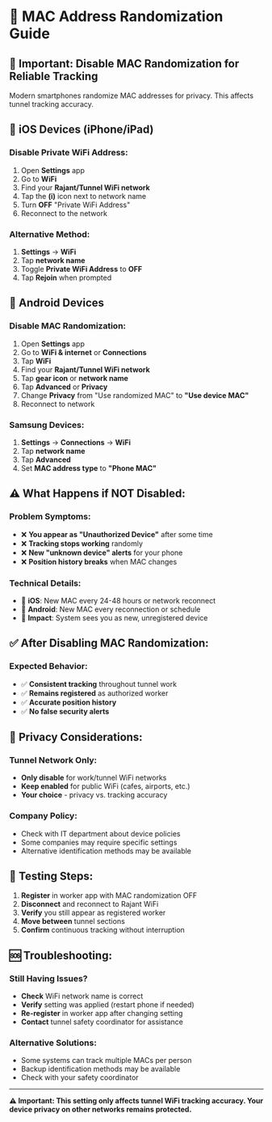 # 📱 MAC Address Randomization Guide

## 🚨 Important: Disable MAC Randomization for Reliable Tracking

Modern smartphones randomize MAC addresses for privacy. This affects tunnel tracking accuracy.

## 📱 iOS Devices (iPhone/iPad)

### Disable Private WiFi Address:
1. Open **Settings** app
2. Go to **WiFi**
3. Find your **Rajant/Tunnel WiFi network**
4. Tap the **(i)** icon next to network name
5. Turn **OFF** "Private WiFi Address"
6. Reconnect to the network

### Alternative Method:
1. **Settings** → **WiFi**
2. Tap **network name**
3. Toggle **Private WiFi Address** to **OFF**
4. Tap **Rejoin** when prompted

## 🤖 Android Devices

### Disable MAC Randomization:
1. Open **Settings** app
2. Go to **WiFi & internet** or **Connections**
3. Tap **WiFi**
4. Find your **Rajant/Tunnel WiFi network**
5. Tap **gear icon** or **network name**
6. Tap **Advanced** or **Privacy**
7. Change **Privacy** from "Use randomized MAC" to **"Use device MAC"**
8. Reconnect to network

### Samsung Devices:
1. **Settings** → **Connections** → **WiFi**
2. Tap **network name**
3. Tap **Advanced**
4. Set **MAC address type** to **"Phone MAC"**

## ⚠️ What Happens if NOT Disabled:

### Problem Symptoms:
- ❌ **You appear as "Unauthorized Device"** after some time
- ❌ **Tracking stops working** randomly  
- ❌ **New "unknown device" alerts** for your phone
- ❌ **Position history breaks** when MAC changes

### Technical Details:
- 📱 **iOS**: New MAC every 24-48 hours or network reconnect
- 🤖 **Android**: New MAC every reconnection or schedule
- 🔄 **Impact**: System sees you as new, unregistered device

## ✅ After Disabling MAC Randomization:

### Expected Behavior:
- ✅ **Consistent tracking** throughout tunnel work
- ✅ **Remains registered** as authorized worker
- ✅ **Accurate position history** 
- ✅ **No false security alerts**

## 🔐 Privacy Considerations:

### Tunnel Network Only:
- **Only disable** for work/tunnel WiFi networks
- **Keep enabled** for public WiFi (cafes, airports, etc.)
- **Your choice** - privacy vs. tracking accuracy

### Company Policy:
- Check with IT department about device policies
- Some companies may require specific settings
- Alternative identification methods may be available

## 🧪 Testing Steps:

1. **Register** in worker app with MAC randomization OFF
2. **Disconnect** and reconnect to Rajant WiFi
3. **Verify** you still appear as registered worker
4. **Move between** tunnel sections
5. **Confirm** continuous tracking without interruption

## 🆘 Troubleshooting:

### Still Having Issues?
- **Check** WiFi network name is correct
- **Verify** setting was applied (restart phone if needed)
- **Re-register** in worker app after changing setting
- **Contact** tunnel safety coordinator for assistance

### Alternative Solutions:
- Some systems can track multiple MACs per person
- Backup identification methods may be available
- Check with your safety coordinator

---

**⚠️ Important: This setting only affects tunnel WiFi tracking accuracy. Your device privacy on other networks remains protected.** 